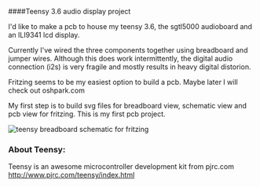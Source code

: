####Teensy 3.6 audio display project

I'd like to make a pcb to house my teensy 3.6, the sgtl5000 audioboard and an ILI9341 lcd display. 

Currently I've wired the three components together using breadboard and jumper wires. Although this does work intermittently, the digital audio connection (i2s) is very fragile and mostly results in heavy digital distorion. 

Fritzing seems to be my easiest option to build a pcb. Maybe later I will check out oshpark.com

My first step is to build svg files for breadboard view, schematic view and pcb view for fritzing. This is my first pcb project.

![teensy breadboard schematic for fritzing](https://github.com/newdigate/teensy-3.6/blob/master/fritzing/teensy3-6.png?raw=true "teensy breadboard schematic for fritzing")

### About Teensy:
Teensy is an awesome microcontroller development kit from pjrc.com http://www.pjrc.com/teensy/index.html
